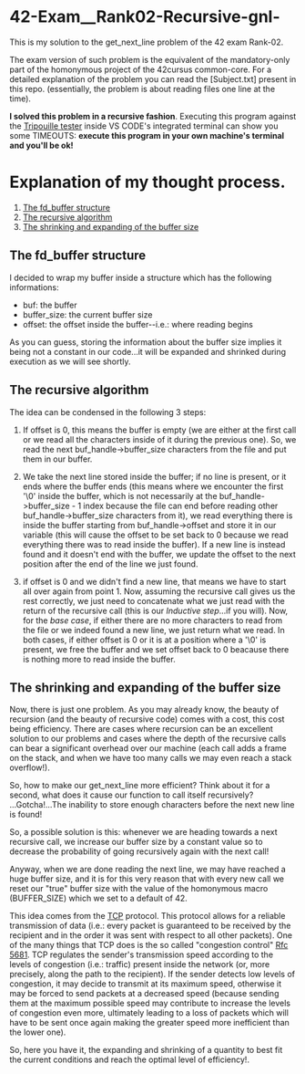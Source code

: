 # 42-Exam__Rank02-Recursive-gnl-

This is my solution to the get_next_line problem of the 42 exam Rank-02.

The exam version of such problem is the equivalent of the mandatory-only part of the homonymous project of the 42cursus common-core.
For a detailed explanation of the problem you can read the [Subject.txt] present in this repo. (essentially, the problem is about reading files one line at the time).

**I solved this problem in a recursive fashion**. Executing this program against the [Tripouille tester]( https://github.com/Tripouille/gnlTester ) inside VS CODE's integrated terminal can show you some TIMEOUTS: **execute this program in your own machine's terminal and you'll be ok!**

# Explanation of my thought process.

1. [The fd_buffer structure](https://github.com/mmarinel/42-Exam__Rank02-Recursive-gnl-#the-fd_buffer-structure)
2. [The recursive algorithm](https://github.com/mmarinel/42-Exam__Rank02-Recursive-gnl-#the-recursive-algorithm)
3. [The shrinking and expanding of the buffer size](https://github.com/mmarinel/42-Exam__Rank02-Recursive-gnl-#the-shrinking-and-expanding-of-the-buffer-size)

## The fd_buffer structure
I decided to wrap my buffer inside a structure which has the following informations: 
- buf: the buffer
- buffer_size: the current buffer size
- offset: the offset inside the buffer--i.e.: where reading begins

As you can guess, storing the information about the buffer size implies it being not a constant in our code...it will be expanded and shrinked during execution as we will see shortly.

## The recursive algorithm
The idea can be condensed in the following 3 steps:
1. If offset is 0, this means the buffer is empty (we are either at the first call or we read all the characters inside of it during the previous one). So, we read the next buf_handle->buffer_size characters from the file and put them in our buffer.

2. We take the next line stored inside the buffer; if no line is present, or it ends where the buffer ends (this means where we encounter the first '\0' inside the buffer, which is not necessarily at the buf_handle->buffer_size - 1 index because the file can end before reading other buf_handle->buffer_size characters from it), we read everything there is inside the buffer starting from buf_handle->offset and store it in our variable (this will cause the offset to be set back to 0 because we read everything there was to read inside the buffer). If a new line is instead found and it doesn't end with the buffer, we update the offset to the next position after the end of the line we just found.

3. if offset is 0 and we didn't find a new line, that means we have to start all over again from point 1. Now, assuming the recursive call gives us the rest correctly, we just need to concatenate what we just read with the return of the recursive call (this is our *Inductive step*...if you will). Now, for the *base case*, if either there are no more characters to read from the file or we indeed found a new line, we just return what we read. In both cases, if either offset is 0 or it is at a position where a '\0' is present, we free the buffer and we set offset back to 0 beacause there is nothing more to read inside the buffer.

## The shrinking and expanding of the buffer size
Now, there is just one problem. As you may already know, the beauty of recursion (and the beauty of recursive code) comes with a cost, this cost being efficiency. There are cases where recursion can be an excellent solution to our problems and cases where the depth of the recursive calls can bear a significant overhead over our machine (each call adds a frame on the stack, and when we have too many calls we may even reach a stack overflow!).

So, how to make our get_next_line more efficient? Think about it for a second, what does it cause our function to call itself recursively? ...Gotcha!...The inability to store enough characters before the next new line is found!

So, a possible solution is this: whenever we are heading towards a next recursive call, we increase our buffer size by a constant value so to decrease the probability of going recursively again with the next call!

Anyway, when we are done reading the next line, we may have reached a huge buffer size, and it is for this very reason that with every new call we reset our "true" buffer size with the value of the homonymous macro (BUFFER_SIZE) which we set to a default of 42.

This idea comes from the [TCP](https://en.wikipedia.org/wiki/Transmission_Control_Protocol) protocol. This protocol allows for a reliable transmission of data (i.e.: every packet is guaranteed to be received by the recipient and in the order it was sent with respect to all other packets).
One of the many things that TCP does is the so called "congestion control" [Rfc 5681](https://www.rfc-editor.org/rfc/rfc5681).
TCP regulates the sender's transmission speed according to the levels of congestion (i.e.: traffic) present inside the network (or, more precisely, along the path to the recipient).
If the sender detects low levels of congestion, it may decide to transmit at its maximum speed, otherwise it may be forced to send packets at a decreased speed (because sending them at the maximum possible speed may contribute to increase the levels of congestion even more, ultimately leading to a loss of packets which will have to be sent once again making the greater speed more inefficient than the lower one).

So, here you have it, the expanding and shrinking of a quantity to best fit the current conditions and reach the optimal level of efficiency!.
